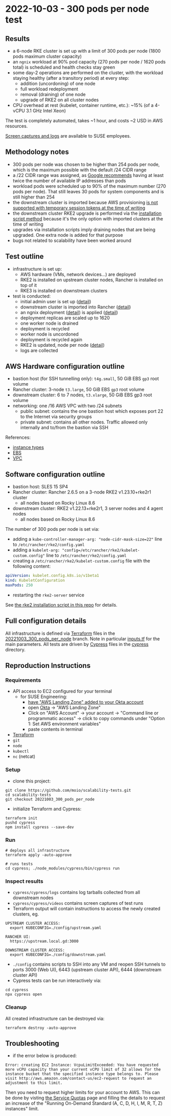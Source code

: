 # 2022-10-03 - 300 pods per node test

## Results

- a 6-node RKE cluster is set up with a limit of 300 pods per node (1800 pods maximum cluster capacity)
- an `ngnix` workload at 90% pod capacity (270 pods per node / 1620 pods total) is scheduled and health checks stay green
- some day-2 operations are performed on the cluster, with the workload staying healthy (after a transitory period) at every step:
  - addition (uncordoning) of one node
  - full workload redeployment
  - removal (draining) of one node
  - upgrade of RKE2 on all cluster nodes
- CPU overhead at rest (kubelet, container runtime, etc.): ~15% (of a 4-vCPU 3.1 GHz Intel Xeon)

The test is completely automated, takes ~1 hour, and costs ~2 USD in AWS resources.

[Screen captures and logs](https://mysuse-my.sharepoint.com/:f:/g/personal/moio_suse_com/Esqw92qeMS5AkAwn6PaV-O0B8tADbJ9rK9zRjqL-yKIGMQ?e=OUbMaz) are available to SUSE employees.

## Methodology notes

- 300 pods per node was chosen to be higher than 254 pods per node, which is the maximum possible with the default /24 CIDR range
- a /22 CIDR range was assigned, as [Google recommends](https://cloud.google.com/kubernetes-engine/docs/how-to/flexible-pod-cidr#cidr_ranges_for_clusters) having at least twice the number of available IP addresses than pods
- workload pods were scheduled up to 90% of the maximum number (270 pods per node). That still leaves 30 pods for system components and is still higher than 254
- the downstream cluster is imported because AWS provisioning [is not supported with temporary session tokens at the time of writing](https://github.com/rancher/rancher/issues/15962)
- the downstream cluster RKE2 upgrade is performed via the [installation script method](https://github.com/rancher/rke2/blob/v1.25.2%2Brke2r1/docs/upgrade/basic_upgrade.md#upgrade-rke2-using-the-installation-script) because it's the only option with imported clusters at the time of writing
- upgrades via installation scripts imply draining nodes that are being upgraded. One extra node is added for that purpose
- bugs not related to scalability have been worked around

## Test outline
 - infrastructure is set up:
   - AWS hardware (VMs, network devices...) are deployed
   - RKE2 is installed on upstream cluster nodes, Rancher is installed on top of it
   - RKE3 is installed on downstream clusters
 - test is conducted:
   - initial admin user is set up ([detail](../cypress/cypress/e2e/users.cy.js))
   - downstream cluster is imported into Rancher ([detail](../cypress/cypress/e2e/imported-clusters.cy.js))
   - an ngnix deployment ([detail](../cypress/cypress/e2e/deployment.yaml)) is applied ([detail](../cypress/cypress/e2e/workloads.cy.js))
   - deployment replicas are scaled up to 1620
   - one worker node is drained
   - deployment is recycled
   - worker node is uncordoned
   - deployment is recycled again
   - RKE2 is updated, node per node ([detail](../cypress/cypress/e2e/rke2-update.cy.js))
   - logs are collected

## AWS Hardware configuration outline

- bastion host (for SSH tunnelling only): `t4g.small`, 50 GiB EBS `gp3` root volume
- Rancher cluster: 3-node `t3.large`, 50 GiB EBS `gp3` root volume
- downstream cluster: 6 to 7 nodes, `t3.xlarge`, 50 GiB EBS gp3 root volume
- networking: one /16 AWS VPC with two /24 subnets
  - public subnet: contains the one bastion host which exposes port 22 to the Internet via security groups
  - private subnet: contains all other nodes. Traffic allowed only internally and to/from the bastion via SSH

References:
  - [instance types](https://aws.amazon.com/ec2/instance-types/)
  - [EBS](https://aws.amazon.com/ebs/)
  - [VPC](https://aws.amazon.com/vpc/) 

## Software configuration outline

- bastion host: SLES 15 SP4
- Rancher cluster: Rancher 2.6.5 on a 3-node RKE2 v1.23.10+rke2r1 cluster
  - all nodes based on Rocky Linux 8.6
- downstream cluster: RKE2 v1.22.13+rke2r1, 3 server nodes and 4 agent nodes
  - all nodes based on Rocky Linux 8.6

The number of 300 pods per node is set via:
- adding a `kube-controller-manager-arg: "node-cidr-mask-size=22"` line to `/etc/rancher/rke2/config.yaml`
- adding a `kubelet-arg: "config=/etc/rancher/rke2/kubelet-custom.config"` line to `/etc/rancher/rke2/config.yaml`
- creating a `/etc/rancher/rke2/kubelet-custom.config` file with the following content:
```yaml
apiVersion: kubelet.config.k8s.io/v1beta1
kind: KubeletConfiguration
maxPods: 250
```
- restarting the `rke2-server` service

See [the rke2 installation script in this repo](../rke2/install_rke2.sh) for details.

## Full configuration details

All infrastructure is defined via [Terraform](https://www.terraform.io/) files in the [20221003_300_pods_per_node](https://github.com/moio/scalability-tests/tree/20221003_300_pods_per_node) branch. Note in particular [inputs.tf](../inputs.tf) for the main parameters.
All tests are driven by [Cypress](https://www.cypress.io/) files in the [cypress](https://github.com/moio/scalability-tests/tree/20221003_300_pods_per_node/cypress) directory.

## Reproduction Instructions
 
### Requirements

- API access to EC2 configured for your terminal
    - for SUSE Engineering:
        - [have "AWS Landing Zone" added to your Okta account](https://confluence.suse.com/display/CCOE/Requesting+AWS+Access)
        - open [Okta](https://suse.okta.com/) -> "AWS Landing Zone"
        - Click on "AWS Account" -> your account -> "Command line or programmatic access" -> click to copy commands under "Option 1: Set AWS environment variables"
        - paste contents in terminal
- [Terraform](https://www.terraform.io/downloads)
- `git`
- `node`
- `kubectl`
- `nc` (netcat)

### Setup

- clone this project:
```shell
git clone https://github.com/moio/scalability-tests.git
cd scalability-tests
git checkout 20221003_300_pods_per_node
```
- initialize Terraform and Cypress:
```shell
terraform init
pushd cypress
npm install cypress --save-dev
```

### Run

```shell
# deploys all infrastructure
terraform apply -auto-approve

# runs tests
cd cypress; ./node_modules/cypress/bin/cypress run
```

### Inspect results

- `cypress/cypress/logs` contains log tarballs collected from all downstream nodes
- `cypress/cypress/videos` contains screen captures of test runs
- Terraform output will contain instructions to access the newly created clusters, eg.
```
UPSTREAM CLUSTER ACCESS:
  export KUBECONFIG=./config/upstream.yaml

RANCHER UI:
  https://upstream.local.gd:3000

DOWNSTREAM CLUSTER ACCESS:
  export KUBECONFIG=./config/downstream.yaml
```
- `./config` contains scripts to SSH into any VM and reopen SSH tunnels to ports 3000 (Web UI), 6443 (upstream cluster API), 6444 (downstream cluster API)
- Cypress tests can be run interactively via:

```shell
cd cypress
npx cypress open
```

### Cleanup

All created infrastructure can be destroyed via:
```shell
terraform destroy -auto-approve
```

## Troubleshooting

- if the error below is produced:
```
Error: creating EC2 Instance: VcpuLimitExceeded: You have requested more vCPU capacity than your current vCPU limit of 32 allows for the instance bucket that the specified instance type belongs to. Please visit http://aws.amazon.com/contact-us/ec2-request to request an adjustment to this limit.
```

Then you need to request higher limits for your account to AWS. This can be done by visting [the Service Quotas](https://console.aws.amazon.com/servicequotas/home) page and filling the details to request an increase of the "Running On-Demand Standard (A, C, D, H, I, M, R, T, Z) instances" limit.
